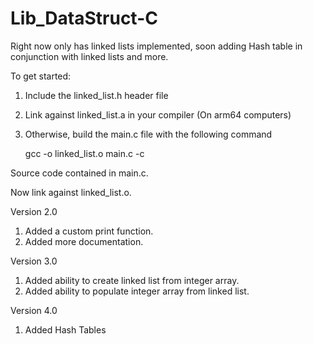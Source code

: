 # Lib_DataStruct-C
Right now only has linked lists implemented, soon adding Hash table in conjunction with linked lists and more.

To get started:
1. Include the linked_list.h header file
2. Link against linked_list.a in your compiler (On arm64 computers)
3. Otherwise, build the main.c file with the following command

   gcc -o linked_list.o main.c -c

Source code contained in main.c.

Now link against linked_list.o.

Version 2.0
1. Added a custom print function.
2. Added more documentation.

Version 3.0
1. Added ability to create linked list from integer array.
2. Added ability to populate integer array from linked list.

Version 4.0
1. Added Hash Tables
